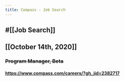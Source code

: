 ```yaml
---
title: Compass - Job Search
---
```


## #[[Job Search]]

## 

## [[October 14th, 2020]]
### ~~Program Manager, Beta~~
#### https://www.compass.com/careers/?gh_jid=2382717
